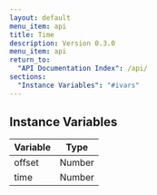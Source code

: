 ```yaml
---
layout: default
menu_item: api
title: Time
description: Version 0.3.0
menu_item: api
return_to:
  "API Documentation Index": /api/
sections:
  "Instance Variables": "#ivars"
---
```


## <a name="ivars"></a>Instance Variables

| Variable | Type |
| --- | --- |
| <a name="offset"></a>offset | Number |
| <a name="time"></a>time | Number |


